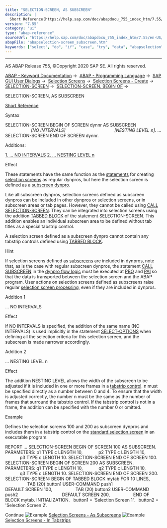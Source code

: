 ```yaml
---
title: "SELECTION-SCREEN, AS SUBSCREEN"
description: |
  Short Reference(https://help.sap.com/doc/abapdocu_755_index_htm/7.55/en-US/abapselection-screen_bos_shortref.htm) Syntax SELECTION-SCREEN BEGIN OF SCREEN dynnr AS SUBSCREEN NO INTERVALS NESTING LEVEL n. ... SELECTION-SCREEN END OF SCREEN dynnr. Additions: 1. ... NO INTERVALS(#!A
version: "7.55"
category: "ui"
type: "abap-reference"
sourceUrl: "https://help.sap.com/doc/abapdocu_755_index_htm/7.55/en-US/abapselection-screen_subscreen.htm"
abapFile: "abapselection-screen_subscreen.htm"
keywords: ["select", "do", "if", "case", "try", "data", "abapselection", "screen", "subscreen"]
---
```


* * *

AS ABAP Release 755, ©Copyright 2020 SAP SE. All rights reserved.

[ABAP - Keyword Documentation](https://help.sap.com/doc/abapdocu_755_index_htm/7.55/en-US/abenabap.htm) →  [ABAP - Programming Language](https://help.sap.com/doc/abapdocu_755_index_htm/7.55/en-US/abenabap_reference.htm) →  [SAP GUI User Dialogs](https://help.sap.com/doc/abapdocu_755_index_htm/7.55/en-US/abenabap_screens.htm) →  [Selection Screens](https://help.sap.com/doc/abapdocu_755_index_htm/7.55/en-US/abenselection_screen.htm) →  [Selection Screens - Create](https://help.sap.com/doc/abapdocu_755_index_htm/7.55/en-US/abenselection_screen_create.htm) →  [SELECTION-SCREEN](https://help.sap.com/doc/abapdocu_755_index_htm/7.55/en-US/abapselection-screen.htm) →  [SELECTION-SCREEN, BEGIN OF](https://help.sap.com/doc/abapdocu_755_index_htm/7.55/en-US/abapselection-screen_definition.htm) → 

SELECTION-SCREEN, AS SUBSCREEN

[Short Reference](https://help.sap.com/doc/abapdocu_755_index_htm/7.55/en-US/abapselection-screen_bos_shortref.htm)

Syntax

SELECTION-SCREEN BEGIN OF SCREEN dynnr AS SUBSCREEN
                                       *\[*NO INTERVALS*\]*
                                       *\[*NESTING LEVEL n*\]*.
...
SELECTION-SCREEN END OF SCREEN dynnr.

Additions:

[1\. ... NO INTERVALS](#!ABAP_ADDITION_1@1@)
[2\. ... NESTING LEVEL n](#!ABAP_ADDITION_2@2@)

Effect

These statements have the same function as the [statements](https://help.sap.com/doc/abapdocu_755_index_htm/7.55/en-US/abapselection-screen_normal.htm) for creating [selection screens](https://help.sap.com/doc/abapdocu_755_index_htm/7.55/en-US/abenselection_screen_glosry.htm "Glossary Entry") as regular dynpros, but here the selection screen is defined as a [subscreen dynpro](https://help.sap.com/doc/abapdocu_755_index_htm/7.55/en-US/abensubscreen_dynpro_glosry.htm "Glossary Entry").

Like all subscreen dynpros, selection screens defined as subscreen dynpros can be included in other dynpros or selection screens, or in subscreen areas or tab pages. However, they cannot be called using [CALL SELECTION-SCREEN](https://help.sap.com/doc/abapdocu_755_index_htm/7.55/en-US/abapcall_selection_screen.htm). They can be integrated into selection screens using the addition [TABBED BLOCK](https://help.sap.com/doc/abapdocu_755_index_htm/7.55/en-US/abapselection-screen_tabbed.htm) of the statement SELECTION-SCREEN. This addition enables an individual subscreen area to be defined without tab titles as a special tabstrip control.

A selection screen defined as a subscreen dynpro cannot contain any tabstrip controls defined using [TABBED BLOCK](https://help.sap.com/doc/abapdocu_755_index_htm/7.55/en-US/abapselection-screen_tabbed.htm).

Hint

If selection screens defined as [subscreens](https://help.sap.com/doc/abapdocu_755_index_htm/7.55/en-US/abensubscreen_glosry.htm "Glossary Entry") are included in dynpros, note that, as is the case with regular subscreen dynpros, the statement [CALL SUBSCREEN](https://help.sap.com/doc/abapdocu_755_index_htm/7.55/en-US/dynpcall.htm) in the [dynpro flow logic](https://help.sap.com/doc/abapdocu_755_index_htm/7.55/en-US/abendynpro_flow_logic_glosry.htm "Glossary Entry") must be executed at [PBO](https://help.sap.com/doc/abapdocu_755_index_htm/7.55/en-US/abenpbo_glosry.htm "Glossary Entry") and [PAI](https://help.sap.com/doc/abapdocu_755_index_htm/7.55/en-US/abenpai_glosry.htm "Glossary Entry") so that the data is transported between the selection screen and the ABAP program. User actions on selection screens defined as subscreens raise regular [selection screen processing](https://help.sap.com/doc/abapdocu_755_index_htm/7.55/en-US/abenselscreen_processing_glosry.htm "Glossary Entry"), even if they are included in dynpros.

Addition 1

... NO INTERVALS

Effect

If NO INTERVALS is specified, the addition of the same name (NO INTERVALS) is used implicitly in the statement [SELECT-OPTIONS](https://help.sap.com/doc/abapdocu_755_index_htm/7.55/en-US/abapselect-options.htm) when defining all the selection criteria for this selection screen, and the subscreen is made narrower accordingly.

Addition 2

... NESTING LEVEL n

Effect

The addition NESTING LEVEL allows the width of the subscreen to be adjusted if it is included in one or more frames in a [tabstrip control](https://help.sap.com/doc/abapdocu_755_index_htm/7.55/en-US/abentabstrip_control_glosry.htm "Glossary Entry"). n must be specified directly as a number between 0 and 4. To ensure that the width is adjusted correctly, the number n must be the same as the number of frames that surround the tabstrip control. If the tabstrip control is not in a frame, the addition can be specified with the number 0 or omitted.

Example

Defines the selection screens 100 and 200 as subscreen dynpros and includes them in a tabstrip control on the [standard selection screen](https://help.sap.com/doc/abapdocu_755_index_htm/7.55/en-US/abenstandard_selscreen_glosry.htm "Glossary Entry") in an executable program.

REPORT ...
SELECTION-SCREEN BEGIN OF SCREEN 100 AS SUBSCREEN.
PARAMETERS: p1 TYPE c LENGTH 10,
            p2 TYPE c LENGTH 10,
            p3 TYPE c LENGTH 10.
SELECTION-SCREEN END OF SCREEN 100.
SELECTION-SCREEN BEGIN OF SCREEN 200 AS SUBSCREEN.
PARAMETERS: q1 TYPE c LENGTH 10,
            q2 TYPE c LENGTH 10,
            q3 TYPE c LENGTH 10.
SELECTION-SCREEN END OF SCREEN 200.
SELECTION-SCREEN: BEGIN OF TABBED BLOCK mytab FOR 10 LINES,
                  TAB (20) button1 USER-COMMAND push1
                                   DEFAULT SCREEN 100,
                  TAB (20) button2 USER-COMMAND push2
                                   DEFAULT SCREEN 200,
                  END OF BLOCK mytab.
INITIALIZATION.
  button1 = 'Selection Screen 1'.
  button2 = 'Selection Screen 2'.

Continue
![Example](exa.gif "Example") [Selection Screens - As Subscreens](https://help.sap.com/doc/abapdocu_755_index_htm/7.55/en-US/abensel_screen_subscreen_abexa.htm)
![Example](exa.gif "Example") [Selection Screens - In Tabstrips](https://help.sap.com/doc/abapdocu_755_index_htm/7.55/en-US/abensel_screen_tabstrip_abexa.htm)